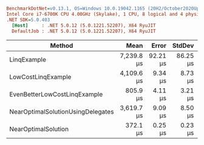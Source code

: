 ``` ini

BenchmarkDotNet=v0.13.1, OS=Windows 10.0.19042.1165 (20H2/October2020Update)
Intel Core i7-6700K CPU 4.00GHz (Skylake), 1 CPU, 8 logical and 4 physical cores
.NET SDK=5.0.403
  [Host]     : .NET 5.0.12 (5.0.1221.52207), X64 RyuJIT
  DefaultJob : .NET 5.0.12 (5.0.1221.52207), X64 RyuJIT


```
|                            Method |       Mean |    Error |   StdDev | Ratio | RatioSD |    Gen 0 | Allocated |
|---------------------------------- |-----------:|---------:|---------:|------:|--------:|---------:|----------:|
|                       LinqExample | 7,239.8 μs | 92.21 μs | 86.25 μs | 19.46 |    0.23 | 109.3750 | 480,000 B |
|                LowCostLinqExample | 4,109.6 μs |  9.34 μs |  8.73 μs | 11.04 |    0.03 |        - |         - |
|      EvenBetterLowCostLinqExample |   805.9 μs |  4.11 μs |  3.21 μs |  2.17 |    0.01 |        - |         - |
| NearOptimalSolutionUsingDelegates | 3,619.7 μs |  9.09 μs |  8.50 μs |  9.73 |    0.03 |        - |         - |
|               NearOptimalSolution |   372.1 μs |  0.25 μs |  0.23 μs |  1.00 |    0.00 |        - |         - |
